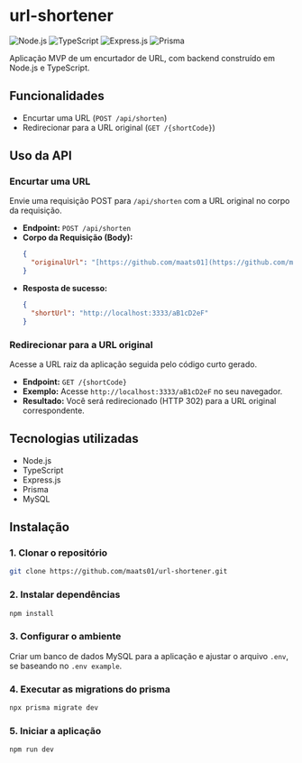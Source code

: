 # url-shortener

![Node.js](https://img.shields.io/badge/Node.js-43853D?style=for-the-badge&logo=node.js&logoColor=white)
![TypeScript](https://img.shields.io/badge/TypeScript-3178C6?style=for-the-badge&logo=typescript&logoColor=white)
![Express.js](https://img.shields.io/badge/Express.js-000000?style=for-the-badge&logo=express&logoColor=white)
![Prisma](https://img.shields.io/badge/Prisma-2D3748?style=for-the-badge&logo=prisma&logoColor=white)

Aplicação MVP de um encurtador de URL, com backend construído em Node.js e TypeScript.

## Funcionalidades

- Encurtar uma URL (`POST /api/shorten`)
- Redirecionar para a URL original (`GET /{shortCode}`)

## Uso da API

### Encurtar uma URL

Envie uma requisição POST para `/api/shorten` com a URL original no corpo da requisição.

- **Endpoint:** `POST /api/shorten`
- **Corpo da Requisição (Body):**
  ```json
  {
    "originalUrl": "[https://github.com/maats01](https://github.com/maats01)"
  }
- **Resposta de sucesso:**
  ```json
  {
    "shortUrl": "http://localhost:3333/aB1cD2eF"
  }

### Redirecionar para a URL original

Acesse a URL raiz da aplicação seguida pelo código curto gerado.

- **Endpoint:** `GET /{shortCode}`
- **Exemplo:** Acesse `http://localhost:3333/aB1cD2eF` no seu navegador.
- **Resultado:** Você será redirecionado (HTTP 302) para a URL original correspondente. 

## Tecnologias utilizadas

- Node.js
- TypeScript
- Express.js
- Prisma
- MySQL

## Instalação

### 1. Clonar o repositório
```bash
git clone https://github.com/maats01/url-shortener.git
```

### 2. Instalar dependências
```bash
npm install
```

### 3. Configurar o ambiente
Criar um banco de dados MySQL para a aplicação e ajustar o arquivo `.env`, se baseando no `.env example`.


### 4. Executar as migrations do prisma
```bash
npx prisma migrate dev
```

### 5. Iniciar a aplicação
```bash
npm run dev
```
